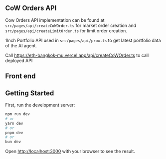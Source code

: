 ## CoW Orders API

Cow Orders API implementation can be found at ```src/pages/api/createCoWOrder.ts``` for market order creation and ```src/pages/api/createLimitOrder.ts``` for limit order creation.

1Inch Portfolio API used in ```src/pages/api/prox.ts``` to get latest portfolio data of the AI agent.

Call https://eth-bangkok-mu.vercel.app/api/createCoWOrder.ts to call deployed API

## Front end 

## Getting Started

First, run the development server:

```bash
npm run dev
# or
yarn dev
# or
pnpm dev
# or
bun dev
```

Open [http://localhost:3000](http://localhost:3000) with your browser to see the result.
